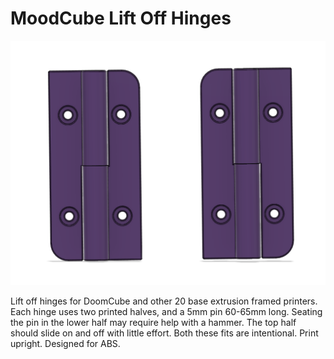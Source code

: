 # MoodCube Lift Off Hinges

![](Images/lift_off_hinges.png)

 Lift off hinges for DoomCube and other 20 base extrusion framed printers.  Each hinge uses two printed halves, and a 5mm pin 60-65mm long.  Seating the pin in the lower half may require help with a hammer.  The top half should slide on and off with little effort.  Both these fits are intentional.  Print upright.  Designed for ABS.
